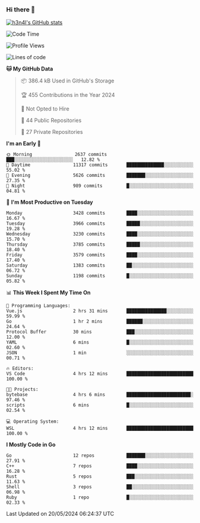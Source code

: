 ### Hi there 👋

[![h3n4l's GitHub stats](https://github-readme-stats.vercel.app/api?username=h3n4l&count_private=true&show_icons=true&theme=radical)](https://github.com/h3n4l/github-readme-stats)

<!--START_SECTION:waka-->
![Code Time](http://img.shields.io/badge/Code%20Time-1%2C870%20hrs%2057%20mins-blue)

![Profile Views](http://img.shields.io/badge/Profile%20Views-0-blue)

![Lines of code](https://img.shields.io/badge/From%20Hello%20World%20I%27ve%20Written-8.5%20million%20lines%20of%20code-blue)

**🐱 My GitHub Data** 

> 📦 386.4 kB Used in GitHub's Storage 
 > 
> 🏆 455 Contributions in the Year 2024
 > 
> 🚫 Not Opted to Hire
 > 
> 📜 44 Public Repositories 
 > 
> 🔑 27 Private Repositories 
 > 
**I'm an Early 🐤** 

```text
🌞 Morning                2637 commits        ███░░░░░░░░░░░░░░░░░░░░░░   12.82 % 
🌆 Daytime                11317 commits       ██████████████░░░░░░░░░░░   55.02 % 
🌃 Evening                5626 commits        ███████░░░░░░░░░░░░░░░░░░   27.35 % 
🌙 Night                  989 commits         █░░░░░░░░░░░░░░░░░░░░░░░░   04.81 % 
```
📅 **I'm Most Productive on Tuesday** 

```text
Monday                   3428 commits        ████░░░░░░░░░░░░░░░░░░░░░   16.67 % 
Tuesday                  3966 commits        █████░░░░░░░░░░░░░░░░░░░░   19.28 % 
Wednesday                3230 commits        ████░░░░░░░░░░░░░░░░░░░░░   15.70 % 
Thursday                 3785 commits        █████░░░░░░░░░░░░░░░░░░░░   18.40 % 
Friday                   3579 commits        ████░░░░░░░░░░░░░░░░░░░░░   17.40 % 
Saturday                 1383 commits        ██░░░░░░░░░░░░░░░░░░░░░░░   06.72 % 
Sunday                   1198 commits        █░░░░░░░░░░░░░░░░░░░░░░░░   05.82 % 
```


📊 **This Week I Spent My Time On** 

```text
💬 Programming Languages: 
Vue.js                   2 hrs 31 mins       ███████████████░░░░░░░░░░   59.99 % 
Go                       1 hr 2 mins         ██████░░░░░░░░░░░░░░░░░░░   24.64 % 
Protocol Buffer          30 mins             ███░░░░░░░░░░░░░░░░░░░░░░   12.00 % 
YAML                     6 mins              █░░░░░░░░░░░░░░░░░░░░░░░░   02.60 % 
JSON                     1 min               ░░░░░░░░░░░░░░░░░░░░░░░░░   00.71 % 

🔥 Editors: 
VS Code                  4 hrs 12 mins       █████████████████████████   100.00 % 

🐱‍💻 Projects: 
bytebase                 4 hrs 6 mins        ████████████████████████░   97.46 % 
scripts                  6 mins              █░░░░░░░░░░░░░░░░░░░░░░░░   02.54 % 

💻 Operating System: 
WSL                      4 hrs 12 mins       █████████████████████████   100.00 % 
```

**I Mostly Code in Go** 

```text
Go                       12 repos            ███████░░░░░░░░░░░░░░░░░░   27.91 % 
C++                      7 repos             ████░░░░░░░░░░░░░░░░░░░░░   16.28 % 
Rust                     5 repos             ███░░░░░░░░░░░░░░░░░░░░░░   11.63 % 
Shell                    3 repos             ██░░░░░░░░░░░░░░░░░░░░░░░   06.98 % 
Ruby                     1 repo              █░░░░░░░░░░░░░░░░░░░░░░░░   02.33 % 
```




 Last Updated on 20/05/2024 06:24:37 UTC
<!--END_SECTION:waka-->

